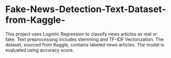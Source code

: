 # Fake-News-Detection-Text-Dataset-from-Kaggle-
This project uses Logistic Regression to classify news articles as real or fake. Text preprocessing includes stemming and TF-IDF Vectorization. The dataset, sourced from Kaggle, contains labeled news articles. The model is evaluated using accuracy score.
